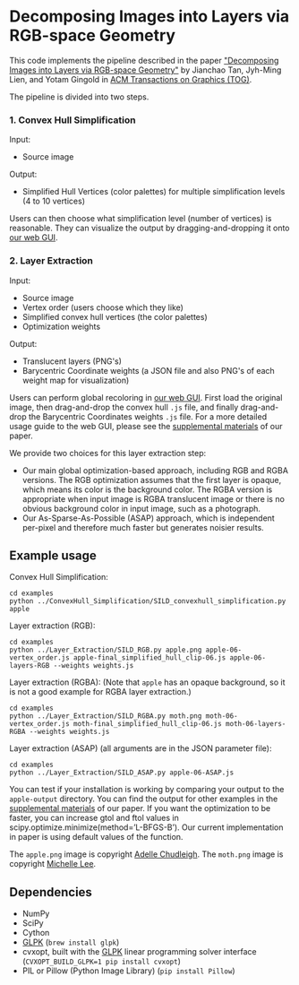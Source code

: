 # Decomposing Images into Layers via RGB-space Geometry

This code implements the pipeline described in the paper ["Decomposing Images into Layers via RGB-space Geometry"](http://cs.gmu.edu/~ygingold/singleimage/) by Jianchao Tan, Jyh-Ming Lien, and Yotam Gingold in [ACM Transactions on Graphics (TOG)](http://tog.acm.org).

The pipeline is divided into two steps.

### 1. Convex Hull Simplification

Input:

* Source image

Output:

* Simplified Hull Vertices (color palettes) for multiple simplification levels (4 to 10 vertices)

Users can then choose what simplification level (number of vertices) is reasonable. They can visualize the output by dragging-and-dropping it onto [our web GUI](http://yig.github.io/image-rgb-in-3D/).


### 2. Layer Extraction

Input: 

* Source image
* Vertex order (users choose which they like)
* Simplified convex hull vertices (the color palettes)
* Optimization weights


Output:

* Translucent layers (PNG's)
* Barycentric Coordinate weights (a JSON file and also PNG's of each weight map for visualization)

Users can perform global recoloring in [our web GUI](http://yig.github.io/image-rgb-in-3D/). First load the original image, then drag-and-drop the convex hull `.js` file, and finally drag-and-drop the Barycentric Coordinates weights `.js` file. For a more detailed usage guide to the web GUI, please see the [supplemental materials](http://cs.gmu.edu/~ygingold/singleimage/) of our paper.

We provide two choices for this layer extraction step:

* Our main global optimization-based approach, including RGB and RGBA versions. The RGB optimization assumes that the first layer is opaque, which means its color is the background color. The RGBA version is appropriate when input image is RGBA translucent image or there is no obvious background color in input image, such as a photograph.
* Our As-Sparse-As-Possible (ASAP) approach, which is independent per-pixel and therefore much faster but generates noisier results.

## Example usage

Convex Hull Simplification:

    cd examples
    python ../ConvexHull_Simplification/SILD_convexhull_simplification.py apple

Layer extraction (RGB):

    cd examples
    python ../Layer_Extraction/SILD_RGB.py apple.png apple-06-vertex_order.js apple-final_simplified_hull_clip-06.js apple-06-layers-RGB --weights weights.js

Layer extraction (RGBA): (Note that `apple` has an opaque background, so it is not a good example for RGBA layer extraction.)

    cd examples
    python ../Layer_Extraction/SILD_RGBA.py moth.png moth-06-vertex_order.js moth-final_simplified_hull_clip-06.js moth-06-layers-RGBA --weights weights.js

Layer extraction (ASAP) (all arguments are in the JSON parameter file):

    cd examples
    python ../Layer_Extraction/SILD_ASAP.py apple-06-ASAP.js

You can test if your installation is working by comparing your output to the `apple-output` directory.
You can find the output for other examples in the [supplemental materials](http://cs.gmu.edu/~ygingold/singleimage/) of our paper. If you want the optimization to be faster, you can increase gtol and ftol values in scipy.optimize.minimize(method=’L-BFGS-B’). Our current implementation in paper is using default values of the function. 

The `apple.png` image is copyright [Adelle Chudleigh](http://gothicwolfcorpse.deviantart.com/).
The `moth.png` image is copyright [Michelle Lee](http://cargocollective.com/michellelee/Illustration).

## Dependencies
* NumPy
* SciPy
* Cython
* [GLPK](https://www.gnu.org/software/glpk/) (`brew install glpk`)
* cvxopt, built with the [GLPK](https://www.gnu.org/software/glpk/) linear programming solver interface (`CVXOPT_BUILD_GLPK=1 pip install cvxopt`)
* PIL or Pillow (Python Image Library) (`pip install Pillow`)
